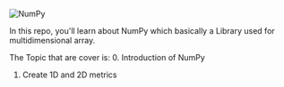 ![NumPy](https://pbs.twimg.com/media/FaeVx5TWQAMajwg?format=jpg&name=medium)

In this repo, you'll learn about NumPy which basically a Library used for multidimensional array.

The Topic that are cover is:
0. Introduction of NumPy
1. Create 1D and 2D metrics
